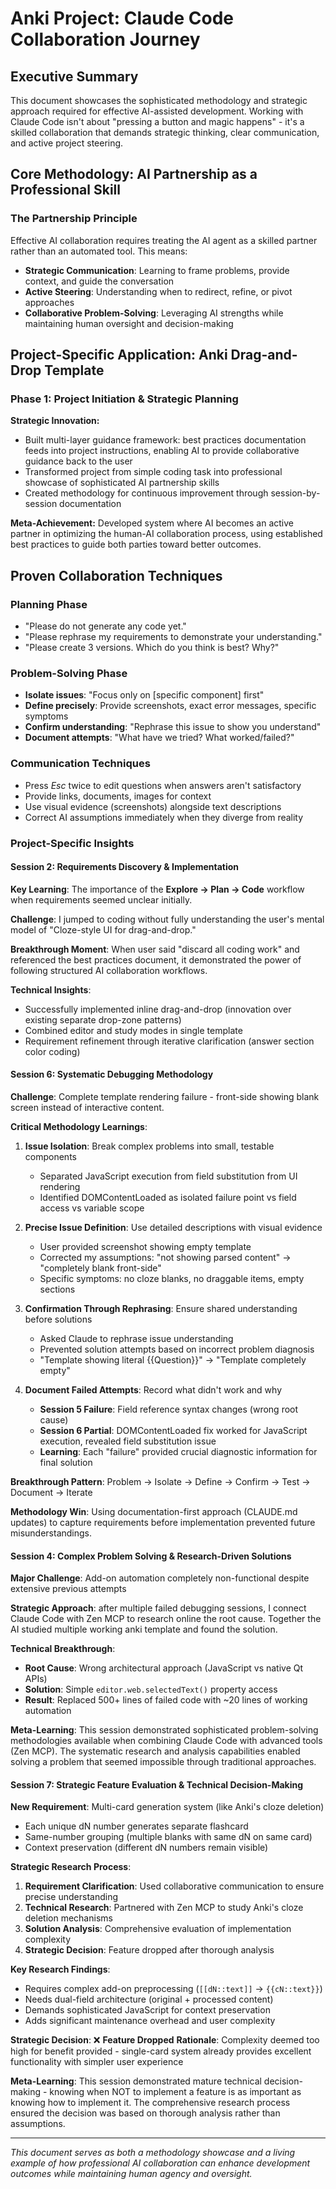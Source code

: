 # Anki Project: Claude Code Collaboration Journey

## Executive Summary

This document showcases the sophisticated methodology and strategic approach required for effective AI-assisted development. Working with Claude Code isn't about "pressing a button and magic happens" - it's a skilled collaboration that demands strategic thinking, clear communication, and active project steering.

## Core Methodology: AI Partnership as a Professional Skill

### The Partnership Principle
Effective AI collaboration requires treating the AI agent as a skilled partner rather than an automated tool. This means:
- **Strategic Communication**: Learning to frame problems, provide context, and guide the conversation
- **Active Steering**: Understanding when to redirect, refine, or pivot approaches
- **Collaborative Problem-Solving**: Leveraging AI strengths while maintaining human oversight and decision-making

## Project-Specific Application: Anki Drag-and-Drop Template

### Phase 1: Project Initiation & Strategic Planning
**Strategic Innovation:**
- Built multi-layer guidance framework: best practices documentation feeds into project instructions, enabling AI to provide collaborative guidance back to the user
- Transformed project from simple coding task into professional showcase of sophisticated AI partnership skills
- Created methodology for continuous improvement through session-by-session documentation

**Meta-Achievement:** Developed system where AI becomes an active partner in optimizing the human-AI collaboration process, using established best practices to guide both parties toward better outcomes.


## Proven Collaboration Techniques

### Planning Phase
- "Please do not generate any code yet."
- "Please rephrase my requirements to demonstrate your understanding."
- "Please create 3 versions. Which do you think is best? Why?"

### Problem-Solving Phase
- **Isolate issues**: "Focus only on [specific component] first"
- **Define precisely**: Provide screenshots, exact error messages, specific symptoms
- **Confirm understanding**: "Rephrase this issue to show you understand"
- **Document attempts**: "What have we tried? What worked/failed?"

### Communication Techniques
- Press *Esc* twice to edit questions when answers aren't satisfactory
- Provide links, documents, images for context
- Use visual evidence (screenshots) alongside text descriptions
- Correct AI assumptions immediately when they diverge from reality

### Project-Specific Insights

#### Session 2: Requirements Discovery & Implementation

**Key Learning**: The importance of the **Explore → Plan → Code** workflow when requirements seemed unclear initially.

**Challenge**: I jumped to coding without fully understanding the user's mental model of "Cloze-style UI for drag-and-drop."

**Breakthrough Moment**: When user said "discard all coding work" and referenced the best practices document, it demonstrated the power of following structured AI collaboration workflows.

**Technical Insights**:
- Successfully implemented inline drag-and-drop (innovation over existing separate drop-zone patterns)
- Combined editor and study modes in single template
- Requirement refinement through iterative clarification (answer section color coding)

#### Session 6: Systematic Debugging Methodology

**Challenge**: Complete template rendering failure - front-side showing blank screen instead of interactive content.

**Critical Methodology Learnings**:

1. **Issue Isolation**: Break complex problems into small, testable components
   - Separated JavaScript execution from field substitution from UI rendering
   - Identified DOMContentLoaded as isolated failure point vs field access vs variable scope

2. **Precise Issue Definition**: Use detailed descriptions with visual evidence
   - User provided screenshot showing empty template
   - Corrected my assumptions: "not showing parsed content" → "completely blank front-side"
   - Specific symptoms: no cloze blanks, no draggable items, empty sections

3. **Confirmation Through Rephrasing**: Ensure shared understanding before solutions
   - Asked Claude to rephrase issue understanding
   - Prevented solution attempts based on incorrect problem diagnosis
   - "Template showing literal {{Question}}" → "Template completely empty"

4. **Document Failed Attempts**: Record what didn't work and why
   - **Session 5 Failure**: Field reference syntax changes (wrong root cause)
   - **Session 6 Partial**: DOMContentLoaded fix worked for JavaScript execution, revealed field substitution issue
   - **Learning**: Each "failure" provided crucial diagnostic information for final solution

**Breakthrough Pattern**: Problem → Isolate → Define → Confirm → Test → Document → Iterate

**Methodology Win**: Using documentation-first approach (CLAUDE.md updates) to capture requirements before implementation prevented future misunderstandings.

#### Session 4: Complex Problem Solving & Research-Driven Solutions

**Major Challenge**: Add-on automation completely non-functional despite extensive previous attempts

**Strategic Approach**: after multiple failed debugging sessions, I connect Claude Code with Zen MCP to research online the root cause. Together the AI studied multiple working anki template and found the solution.

**Technical Breakthrough**: 
- **Root Cause**: Wrong architectural approach (JavaScript vs native Qt APIs)
- **Solution**: Simple `editor.web.selectedText()` property access
- **Result**: Replaced 500+ lines of failed code with ~20 lines of working automation

**Meta-Learning**: This session demonstrated sophisticated problem-solving methodologies available when combining Claude Code with advanced tools (Zen MCP). The systematic research and analysis capabilities enabled solving a problem that seemed impossible through traditional approaches.

#### Session 7: Strategic Feature Evaluation & Technical Decision-Making

**New Requirement**: Multi-card generation system (like Anki's cloze deletion)
- Each unique dN number generates separate flashcard
- Same-number grouping (multiple blanks with same dN on same card)
- Context preservation (different dN numbers remain visible)

**Strategic Research Process**:
1. **Requirement Clarification**: Used collaborative communication to ensure precise understanding
2. **Technical Research**: Partnered with Zen MCP to study Anki's cloze deletion mechanisms
3. **Solution Analysis**: Comprehensive evaluation of implementation complexity
4. **Strategic Decision**: Feature dropped after thorough analysis

**Key Research Findings**:
- Requires complex add-on preprocessing (`[[dN::text]]` → `{{cN::text}}`)
- Needs dual-field architecture (original + processed content)
- Demands sophisticated JavaScript for context preservation
- Adds significant maintenance overhead and user complexity

**Strategic Decision**: ❌ **Feature Dropped**
**Rationale**: Complexity deemed too high for benefit provided - single-card system already provides excellent functionality with simpler user experience

**Meta-Learning**: This session demonstrated mature technical decision-making - knowing when NOT to implement a feature is as important as knowing how to implement it. The comprehensive research process ensured the decision was based on thorough analysis rather than assumptions.

---

*This document serves as both a methodology showcase and a living example of how professional AI collaboration can enhance development outcomes while maintaining human agency and oversight.*